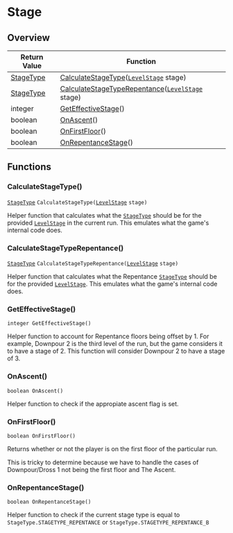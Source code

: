 # Stage

## Overview

| Return Value                                                               | Function                                                                                                                                                    |
| -------------------------------------------------------------------------- | ----------------------------------------------------------------------------------------------------------------------------------------------------------- |
| [StageType](https://wofsauge.github.io/IsaacDocs/rep/enums/StageType.html) | [CalculateStageType](stage.md#calculatestagetype)([`LevelStage`](https://wofsauge.github.io/IsaacDocs/rep/enums/LevelStage.html) stage)                     |
| [StageType](https://wofsauge.github.io/IsaacDocs/rep/enums/StageType.html) | [CalculateStageTypeRepentance](stage.md#calculatestagetyperepentance)([`LevelStage`](https://wofsauge.github.io/IsaacDocs/rep/enums/LevelStage.html) stage) |
| integer                                                                    | [GetEffectiveStage](stage.md#geteffectivestage)()                                                                                                           |
| boolean                                                                    | [OnAscent](stage.md#onascent)()                                                                                                                             |
| boolean                                                                    | [OnFirstFloor](stage.md#onfirstfloor)()                                                                                                                     |
| boolean                                                                    | [OnRepentanceStage](stage.md#onrepentancestage)()                                                                                                           |

## Functions

### CalculateStageType()

[`StageType`](https://wofsauge.github.io/IsaacDocs/rep/enums/StageType.html) `CalculateStageType(`[`LevelStage`](https://wofsauge.github.io/IsaacDocs/rep/enums/LevelStage.html) `stage)`

Helper function that calculates what the [`StageType`](https://wofsauge.github.io/IsaacDocs/rep/enums/StageType.html) should be for the provided [`LevelStage`](https://wofsauge.github.io/IsaacDocs/rep/enums/LevelStage.html) in the current run. This emulates what the game's internal code does.

### CalculateStageTypeRepentance()

[`StageType`](https://wofsauge.github.io/IsaacDocs/rep/enums/StageType.html) `CalculateStageTypeRepentance(`[`LevelStage`](https://wofsauge.github.io/IsaacDocs/rep/enums/LevelStage.html) `stage)`

Helper function that calculates what the Repentance [`StageType`](https://wofsauge.github.io/IsaacDocs/rep/enums/StageType.html) should be for the provided [`LevelStage`](https://wofsauge.github.io/IsaacDocs/rep/enums/LevelStage.html).  This emulates what the game's internal code does.

### GetEffectiveStage()

`integer GetEffectiveStage()`

Helper function to account for Repentance floors being offset by 1. For example, Downpour 2 is the third level of the run, but the game considers it to have a stage of 2. This function will consider Downpour 2 to have a stage of 3.

### OnAscent()

`boolean OnAscent()`

Helper function to check if the appropiate ascent flag is set.

### OnFirstFloor()

`boolean OnFirstFloor()`

Returns whether or not the player is on the first floor of the particular run.

This is tricky to determine because we have to handle the cases of Downpour/Dross 1 not being the first floor and The Ascent.

### OnRepentanceStage()

`boolean OnRepentanceStage()`

Helper function to check if the current stage type is equal to `StageType.STAGETYPE_REPENTANCE` or `StageType.STAGETYPE_REPENTANCE_B`
